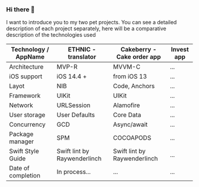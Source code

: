 ### Hi there 👋

I want to introduce you to my two pet projects. You can see a detailed description of each project separately, here will be a comparative description of the technologies used

| Technology / AppName        | ETHNIC - translator        | Cakeberry - Cake order app     | Invest app
| ---                         | ------------- | ------------- | ------------- |
|  Architecture               | MVP-R         | MVVM-C        | ... |
|  iOS support                | iOS 14.4 +   | from iOS 13   | ... |
|  Layot                      | NIB           | Code, Anchors | ... |
|  Framework                  | UIKit         | UIKit         | ... |
|  Network                    | URLSession    | Alamofire     | ... |
|  User storage               | User Defaults | Core Data     | ... |
|  Concurrency                | GCD           | Async/await   | ... |
|  Package manager            | SPM           | COCOAPODS     | ... |
|  Swift Style Guide          | Swift lint by Raywenderlinch  | Swift lint by Raywenderlinch           | ... |
|  Date of completion         | In process... | ...           | ... |






<!--
**ZheDre1N/ZheDre1N** is a ✨ _special_ ✨ repository because its `README.md` (this file) appears on your GitHub profile.

Here are some ideas to get you started:

- 🔭 I’m currently working on ...
- 🌱 I’m currently learning ...
- 👯 I’m looking to collaborate on ...
- 🤔 I’m looking for help with ...
- 💬 Ask me about ...
- 📫 How to reach me: ...
- 😄 Pronouns: ...
- ⚡ Fun fact: ...
-->
